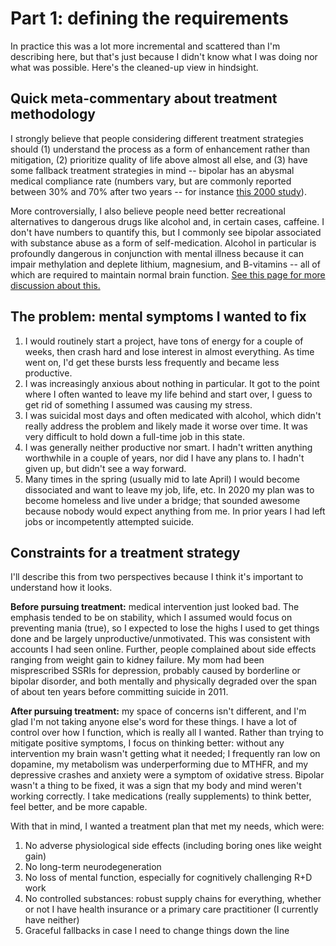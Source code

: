 # Part 1: defining the requirements
In practice this was a lot more incremental and scattered than I'm describing here, but that's just because I didn't know what I was doing nor what was possible. Here's the cleaned-up view in hindsight.


## Quick meta-commentary about treatment methodology
I strongly believe that people considering different treatment strategies should (1) understand the process as a form of enhancement rather than mitigation, (2) prioritize quality of life above almost all else, and (3) have some fallback treatment strategies in mind -- bipolar has an abysmal medical compliance rate (numbers vary, but are commonly reported between 30% and 70% after two years -- for instance [this 2000 study](https://www.researchgate.net/publication/12340472_Clinical_Factors_Associated_With_Treatment_Noncompliance_in_Euthymic_Bipolar_Patients)).

More controversially, I also believe people need better recreational alternatives to dangerous drugs like alcohol and, in certain cases, caffeine. I don't have numbers to quantify this, but I commonly see bipolar associated with substance abuse as a form of self-medication. Alcohol in particular is profoundly dangerous in conjunction with mental illness because it can impair methylation and deplete lithium, magnesium, and B-vitamins -- all of which are required to maintain normal brain function. [See this page for more discussion about this.](alcohol-substitution.md)


## The problem: mental symptoms I wanted to fix
1. I would routinely start a project, have tons of energy for a couple of weeks, then crash hard and lose interest in almost everything. As time went on, I'd get these bursts less frequently and became less productive.
2. I was increasingly anxious about nothing in particular. It got to the point where I often wanted to leave my life behind and start over, I guess to get rid of something I assumed was causing my stress.
3. I was suicidal most days and often medicated with alcohol, which didn't really address the problem and likely made it worse over time. It was very difficult to hold down a full-time job in this state.
4. I was generally neither productive nor smart. I hadn't written anything worthwhile in a couple of years, nor did I have any plans to. I hadn't given up, but didn't see a way forward.
5. Many times in the spring (usually mid to late April) I would become dissociated and want to leave my job, life, etc. In 2020 my plan was to become homeless and live under a bridge; that sounded awesome because nobody would expect anything from me. In prior years I had left jobs or incompetently attempted suicide.


## Constraints for a treatment strategy
I'll describe this from two perspectives because I think it's important to understand how it looks.

**Before pursuing treatment:** medical intervention just looked bad. The emphasis tended to be on stability, which I assumed would focus on preventing mania (true), so I expected to lose the highs I used to get things done and be largely unproductive/unmotivated. This was consistent with accounts I had seen online. Further, people complained about side effects ranging from weight gain to kidney failure. My mom had been misprescribed SSRIs for depression, probably caused by borderline or bipolar disorder, and both mentally and physically degraded over the span of about ten years before committing suicide in 2011.

**After pursuing treatment:** my space of concerns isn't different, and I'm glad I'm not taking anyone else's word for these things. I have a lot of control over how I function, which is really all I wanted. Rather than trying to mitigate positive symptoms, I focus on thinking better: without any intervention my brain wasn't getting what it needed; I frequently ran low on dopamine, my metabolism was underperforming due to MTHFR, and my depressive crashes and anxiety were a symptom of oxidative stress. Bipolar wasn't a thing to be fixed, it was a sign that my body and mind weren't working correctly. I take medications (really supplements) to think better, feel better, and be more capable.

With that in mind, I wanted a treatment plan that met my needs, which were:

1. No adverse physiological side effects (including boring ones like weight gain)
2. No long-term neurodegeneration
3. No loss of mental function, especially for cognitively challenging R+D work
4. No controlled substances: robust supply chains for everything, whether or not I have health insurance or a primary care practitioner (I currently have neither)
5. Graceful fallbacks in case I need to change things down the line
